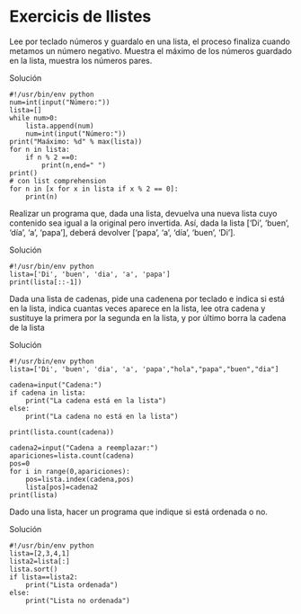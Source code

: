 # Exercicis de llistes

Lee por teclado números y guardalo en una lista, el proceso finaliza cuando metamos un número negativo. Muestra el máximo de los números guardado en la lista, muestra los números pares.

Solución

	#!/usr/bin/env python
	num=int(input("Número:"))
	lista=[]
	while num>0:
	    lista.append(num)
	    num=int(input("Número:"))		
	print("Maáximo: %d" % max(lista))
	for n in lista:
	    if n % 2 ==0:
	        print(n,end=" ")
	print()
	# con list comprehension
	for n in [x for x in lista if x % 2 == 0]:
		print(n)

Realizar un programa que, dada una lista, devuelva una nueva lista cuyo contenido sea igual a la original pero invertida. Así, dada la lista [‘Di’, ‘buen’, ‘día’, ‘a’, ‘papa’], deberá devolver [‘papa’, ‘a’, ‘día’, ‘buen’, ‘Di’].

Solución

	#!/usr/bin/env python
	lista=['Di', 'buen', 'dia', 'a', 'papa']
	print(lista[::-1])

Dada una lista de cadenas, pide una cadenena por teclado e indica si está en la lista, indica cuantas veces aparece en la lista,  lee otra cadena y sustituye la primera por la segunda en la lista, y por último borra la cadena de la lista

Solución

	#!/usr/bin/env python
	lista=['Di', 'buen', 'dia', 'a', 'papa',"hola","papa","buen","dia"]	

	cadena=input("Cadena:")
	if cadena in lista:
		print("La cadena está en la lista")
	else:
		print("La cadena no está en la lista")	

	print(lista.count(cadena))	

	cadena2=input("Cadena a reemplazar:")
	apariciones=lista.count(cadena)
	pos=0
	for i in range(0,apariciones):
		pos=lista.index(cadena,pos)
		lista[pos]=cadena2
	print(lista)

Dado una lista, hacer un programa que indique si está ordenada o no.

Solución

	#!/usr/bin/env python
	lista=[2,3,4,1]
	lista2=lista[:]
	lista.sort()
	if lista==lista2:
		print("Lista ordenada")
	else:
		print("Lista no ordenada")

